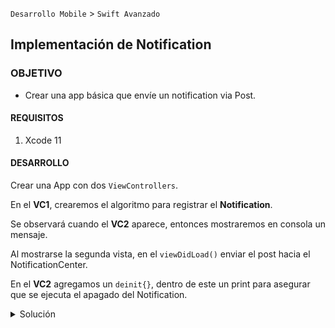 `Desarrollo Mobile` > `Swift Avanzado`
	
## Implementación de Notification

### OBJETIVO 

- Crear una app básica que envíe un notification via Post.

#### REQUISITOS 

1. Xcode 11

#### DESARROLLO

Crear una App con dos `ViewControllers`.

En el **VC1**, crearemos el algoritmo para registrar el **Notification**.

Se observará cuando el **VC2** aparece, entonces mostraremos en consola un mensaje.

Al mostrarse la segunda vista, en el `viewDidLoad()` enviar el post hacia el NotificationCenter.

En el **VC2** agregamos un `deinit{}`, dentro de este un print para asegurar que se ejecuta el apagado del Notification.

<details>
	<summary>Solución</summary>
<p>Declaramos un id que servirá para identificar a nuestra notificación.</p>

```
  let bedu = "com.app.bedu"
```

<p>Creamos dos ViewControllers en el Storyboard. Por medio de un UIButton navegaremos hacia el segundo VC2.</p>

![](0.gif)

<p> Creamos una función que será agregada al Notification.</p>

```
@objc func methodOfReceivedNotification(notification: Notification) {
    // Take Action on Notification
    print("Hola")
}
```

<p> Creamos el Notification, pasándole como parámetro la función.</p>
	
```
NotificationCenter.default.addObserver(self, selector: #selector(methodOfReceivedNotification(notification:)),
                                           name: Notification.Name(bedu),
                                           object: nil)
```	
<p> En el VC2 creamos el POST del notification en el ViewDidload()</p>

```
override func viewDidAppear(_ animated: Bool) {
    super.viewDidAppear(animated)
    NotificationCenter.default.post(name: Notification.Name(bedu), object: nil)
  }
```

<p> Removemos dicha notificación al salir del VC2.</p>

```
  // Remove notification
  deinit {
    print("bye")
    NotificationCenter.default.removeObserver(self, name: Notification.Name(bedu), object: nil)
  }
```

</details> 

